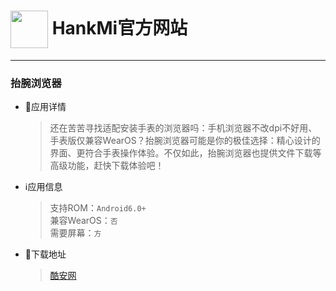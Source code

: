 
# [<img src="https://www.hankmi.com/favicon.ico" width="60" height="60" align="center" />](https://www.hankmi.com) HankMi官方网站  

***

### 抬腕浏览器

* 📂应用详情
  > 还在苦苦寻找适配安装手表的浏览器吗：手机浏览器不改dpi不好用、手表版仅兼容WearOS？抬腕浏览器可能是你的极佳选择：精心设计的界面、更符合手表操作体验。不仅如此，抬腕浏览器也提供文件下载等高级功能，赶快下载体验吧！


* ℹ️应用信息
  > 支持ROM：`Android6.0+ `   
  > 兼容WearOS：`否`  
  > 需要屏幕：`方`

* 💾下载地址
  > [酷安网](https://www.coolapk.com/apk/290137)

